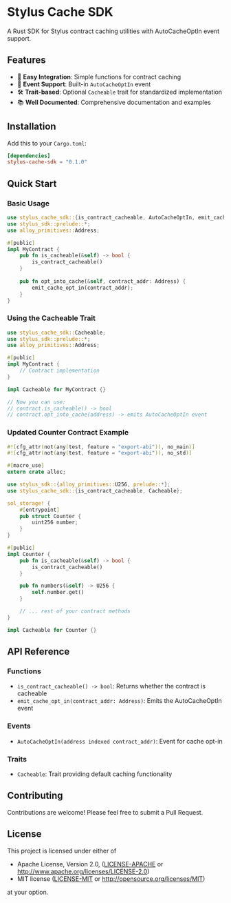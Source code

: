 # Stylus Cache SDK

A Rust SDK for Stylus contract caching utilities with AutoCacheOptIn event support.

## Features

- 🚀 **Easy Integration**: Simple functions for contract caching
- 📝 **Event Support**: Built-in `AutoCacheOptIn` event
- 🛠️ **Trait-based**: Optional `Cacheable` trait for standardized implementation
- 📚 **Well Documented**: Comprehensive documentation and examples

## Installation

Add this to your `Cargo.toml`:

```toml
[dependencies]
stylus-cache-sdk = "0.1.0"
```

## Quick Start

### Basic Usage

```rust
use stylus_cache_sdk::{is_contract_cacheable, AutoCacheOptIn, emit_cache_opt_in};
use stylus_sdk::prelude::*;
use alloy_primitives::Address;

#[public]
impl MyContract {
    pub fn is_cacheable(&self) -> bool {
        is_contract_cacheable()
    }
    
    pub fn opt_into_cache(&self, contract_addr: Address) {
        emit_cache_opt_in(contract_addr);
    }
}
```

### Using the Cacheable Trait

```rust
use stylus_cache_sdk::Cacheable;
use stylus_sdk::prelude::*;
use alloy_primitives::Address;

#[public]
impl MyContract {
    // Contract implementation
}

impl Cacheable for MyContract {}

// Now you can use:
// contract.is_cacheable() -> bool
// contract.opt_into_cache(address) -> emits AutoCacheOptIn event
```

### Updated Counter Contract Example

```rust
#![cfg_attr(not(any(test, feature = "export-abi")), no_main)]
#![cfg_attr(not(any(test, feature = "export-abi")), no_std)]

#[macro_use]
extern crate alloc;

use stylus_sdk::{alloy_primitives::U256, prelude::*};
use stylus_cache_sdk::{is_contract_cacheable, Cacheable};

sol_storage! {
    #[entrypoint]
    pub struct Counter {
        uint256 number;
    }
}

#[public]
impl Counter {
    pub fn is_cacheable(&self) -> bool {
        is_contract_cacheable()
    }

    pub fn numbers(&self) -> U256 {
        self.number.get()
    }

    // ... rest of your contract methods
}

impl Cacheable for Counter {}
```

## API Reference

### Functions

- `is_contract_cacheable() -> bool`: Returns whether the contract is cacheable
- `emit_cache_opt_in(contract_addr: Address)`: Emits the AutoCacheOptIn event

### Events

- `AutoCacheOptIn(address indexed contract_addr)`: Event for cache opt-in

### Traits

- `Cacheable`: Trait providing default caching functionality

## Contributing

Contributions are welcome! Please feel free to submit a Pull Request.

## License

This project is licensed under either of

- Apache License, Version 2.0, ([LICENSE-APACHE](LICENSE-APACHE) or http://www.apache.org/licenses/LICENSE-2.0)
- MIT license ([LICENSE-MIT](LICENSE-MIT) or http://opensource.org/licenses/MIT)

at your option.